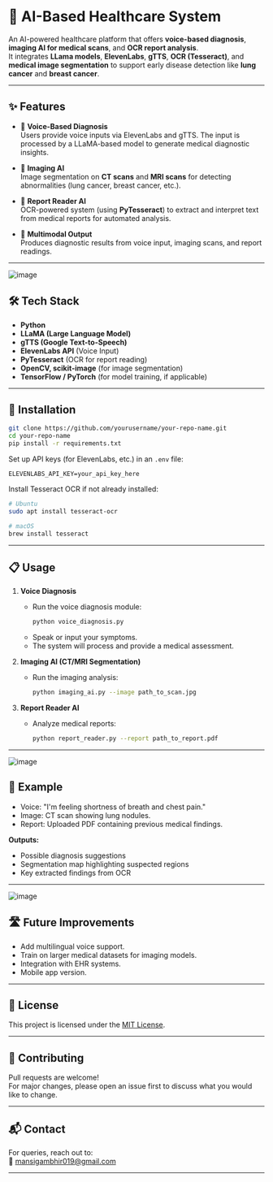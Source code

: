 

# 🏥 AI-Based Healthcare System

An AI-powered healthcare platform that offers **voice-based diagnosis**, **imaging AI for medical scans**, and **OCR report analysis**.  
It integrates **LLama models**, **ElevenLabs**, **gTTS**, **OCR (Tesseract)**, and **medical image segmentation** to support early disease detection like **lung cancer** and **breast cancer**.

---


## ✨ Features

- 🎤 **Voice-Based Diagnosis**  
  Users provide voice inputs via ElevenLabs and gTTS. The input is processed by a LLaMA-based model to generate medical diagnostic insights.

- 🧠 **Imaging AI**  
  Image segmentation on **CT scans** and **MRI scans** for detecting abnormalities (lung cancer, breast cancer, etc.).

- 📄 **Report Reader AI**  
  OCR-powered system (using **PyTesseract**) to extract and interpret text from medical reports for automated analysis.

- 🩻 **Multimodal Output**  
  Produces diagnostic results from voice input, imaging scans, and report readings.

---
![image](https://github.com/user-attachments/assets/18ae1df6-c4d5-4d66-bc98-4c43a91fa4fa)


## 🛠 Tech Stack

- **Python**
- **LLaMA (Large Language Model)**
- **gTTS (Google Text-to-Speech)**
- **ElevenLabs API** (Voice Input)
- **PyTesseract** (OCR for report reading)
- **OpenCV, scikit-image** (for image segmentation)
- **TensorFlow / PyTorch** (for model training, if applicable)

---

## 🚀 Installation

```bash
git clone https://github.com/yourusername/your-repo-name.git
cd your-repo-name
pip install -r requirements.txt
```

Set up API keys (for ElevenLabs, etc.) in an `.env` file:

```env
ELEVENLABS_API_KEY=your_api_key_here
```

Install Tesseract OCR if not already installed:

```bash
# Ubuntu
sudo apt install tesseract-ocr

# macOS
brew install tesseract
```

---

## 📋 Usage

1. **Voice Diagnosis**

   - Run the voice diagnosis module:
     ```bash
     python voice_diagnosis.py
     ```
   - Speak or input your symptoms.  
   - The system will process and provide a medical assessment.

2. **Imaging AI (CT/MRI Segmentation)**

   - Run the imaging analysis:
     ```bash
     python imaging_ai.py --image path_to_scan.jpg
     ```

3. **Report Reader AI**

   - Analyze medical reports:
     ```bash
     python report_reader.py --report path_to_report.pdf
     ```

---
![image](https://github.com/user-attachments/assets/37a901c7-7e4d-431f-a9bc-ff3298f00d5d)



## 📸 Example

- Voice: "I'm feeling shortness of breath and chest pain."
- Image: CT scan showing lung nodules.
- Report: Uploaded PDF containing previous medical findings.

**Outputs:**  
- Possible diagnosis suggestions
- Segmentation map highlighting suspected regions
- Key extracted findings from OCR

---
![image](https://github.com/user-attachments/assets/7ee74580-7836-401b-b4bd-999c55b3f7ef)



## 🛣 Future Improvements

- Add multilingual voice support.
- Train on larger medical datasets for imaging models.
- Integration with EHR systems.
- Mobile app version.

---

## 📝 License

This project is licensed under the [MIT License](LICENSE).

---

## 🤝 Contributing

Pull requests are welcome!  
For major changes, please open an issue first to discuss what you would like to change.

---

## 📬 Contact

For queries, reach out to:  
📧 mansigambhir019@gmail.com

---


